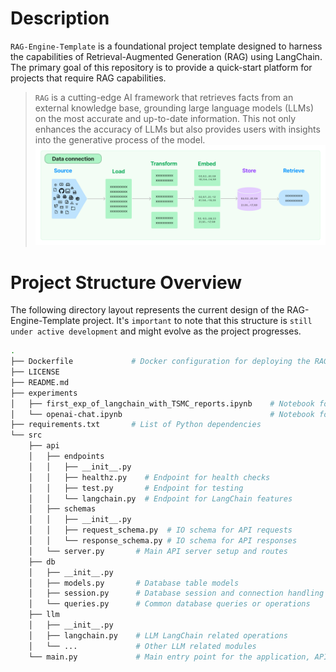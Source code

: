 # Description
`RAG-Engine-Template` is a foundational project template designed to harness the capabilities of Retrieval-Augmented Generation (RAG) using LangChain. The primary goal of this repository is to provide a quick-start platform for projects that require RAG capabilities.

> `RAG` is a cutting-edge AI framework that retrieves facts from an external knowledge base, grounding large language models (LLMs) on the most accurate and up-to-date information. This not only enhances the accuracy of LLMs but also provides users with insights into the generative process of the model.
> ![Alt text](img/image.png)

# Project Structure Overview
The following directory layout represents the current design of the RAG-Engine-Template project. It's `important` to note that this structure is `still under active development` and might evolve as the project progresses.

```bash
.
├── Dockerfile             # Docker configuration for deploying the RAG service
├── LICENSE
├── README.md
├── experiments
│   ├── first_exp_of_langchain_with_TSMC_reports.ipynb    # Notebook for LangChain experiments
│   └── openai-chat.ipynb                                 # Notebook for OpenAI chat experiments
├── requirements.txt       # List of Python dependencies
└── src
    ├── api
    │   ├── endpoints
    │   │   ├── __init__.py
    │   │   ├── healthz.py    # Endpoint for health checks
    │   │   ├── test.py       # Endpoint for testing
    │   │   └── langchain.py  # Endpoint for LangChain features
    │   ├── schemas
    │   │   ├── __init__.py
    │   │   ├── request_schema.py  # IO schema for API requests
    │   │   └── response_schema.py # IO schema for API responses
    │   └── server.py       # Main API server setup and routes
    ├── db
    │   ├── __init__.py
    │   ├── models.py       # Database table models
    │   ├── session.py      # Database session and connection handling
    │   └── queries.py      # Common database queries or operations
    ├── llm
    │   ├── __init__.py
    │   ├── langchain.py    # LLM LangChain related operations
    │   └── ...             # Other LLM related modules
    └── main.py             # Main entry point for the application, API server startup

```